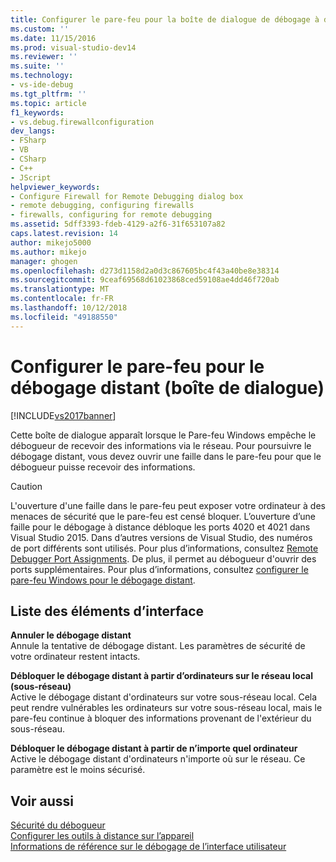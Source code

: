 ```yaml
---
title: Configurer le pare-feu pour la boîte de dialogue de débogage à distance | Microsoft Docs
ms.custom: ''
ms.date: 11/15/2016
ms.prod: visual-studio-dev14
ms.reviewer: ''
ms.suite: ''
ms.technology:
- vs-ide-debug
ms.tgt_pltfrm: ''
ms.topic: article
f1_keywords:
- vs.debug.firewallconfiguration
dev_langs:
- FSharp
- VB
- CSharp
- C++
- JScript
helpviewer_keywords:
- Configure Firewall for Remote Debugging dialog box
- remote debugging, configuring firewalls
- firewalls, configuring for remote debugging
ms.assetid: 5dff3393-fdeb-4129-a2f6-31f653107a82
caps.latest.revision: 14
author: mikejo5000
ms.author: mikejo
manager: ghogen
ms.openlocfilehash: d273d1158d2a0d3c867605bc4f43a40be8e38314
ms.sourcegitcommit: 9ceaf69568d61023868ced59108ae4dd46f720ab
ms.translationtype: MT
ms.contentlocale: fr-FR
ms.lasthandoff: 10/12/2018
ms.locfileid: "49188550"
---
```

# <a name="configure-firewall-for-remote-debugging-dialog-box"></a>Configurer le pare-feu pour le débogage distant (boîte de dialogue)
[!INCLUDE[vs2017banner](../includes/vs2017banner.md)]

Cette boîte de dialogue apparaît lorsque le Pare-feu Windows empêche le débogueur de recevoir des informations via le réseau. Pour poursuivre le débogage distant, vous devez ouvrir une faille dans le pare-feu pour que le débogueur puisse recevoir des informations.  
  
> [!CAUTION]
>  L'ouverture d'une faille dans le pare-feu peut exposer votre ordinateur à des menaces de sécurité que le pare-feu est censé bloquer. L’ouverture d’une faille pour le débogage à distance débloque les ports 4020 et 4021 dans Visual Studio 2015. Dans d’autres versions de Visual Studio, des numéros de port différents sont utilisés. Pour plus d’informations, consultez [Remote Debugger Port Assignments](../debugger/remote-debugger-port-assignments.md). De plus, il permet au débogueur d'ouvrir des ports supplémentaires. Pour plus d’informations, consultez [configurer le pare-feu Windows pour le débogage distant](../debugger/configure-the-windows-firewall-for-remote-debugging.md).  
  
## <a name="uielement-list"></a>Liste des éléments d’interface  
 **Annuler le débogage distant**  
 Annule la tentative de débogage distant. Les paramètres de sécurité de votre ordinateur restent intacts.  
  
 **Débloquer le débogage distant à partir d’ordinateurs sur le réseau local (sous-réseau)**  
 Active le débogage distant d'ordinateurs sur votre sous-réseau local. Cela peut rendre vulnérables les ordinateurs sur votre sous-réseau local, mais le pare-feu continue à bloquer des informations provenant de l'extérieur du sous-réseau.  
  
 **Débloquer le débogage distant à partir de n’importe quel ordinateur**  
 Active le débogage distant d'ordinateurs n'importe où sur le réseau. Ce paramètre est le moins sécurisé.  
  
## <a name="see-also"></a>Voir aussi  
 [Sécurité du débogueur](../debugger/debugger-security.md)   
 [Configurer les outils à distance sur l’appareil](http://msdn.microsoft.com/library/90f45630-0d26-4698-8c1f-63f85a12db9c)   
 [Informations de référence sur le débogage de l’interface utilisateur](../debugger/debugging-user-interface-reference.md)




